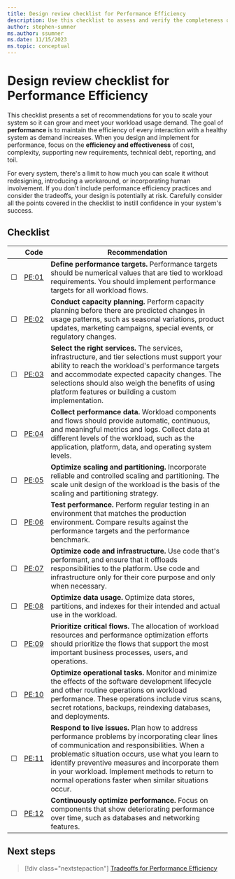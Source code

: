 ```yaml
---
title: Design review checklist for Performance Efficiency
description: Use this checklist to assess and verify the completeness of your design for performance efficiency.  
author: stephen-sumner
ms.author: ssumner
ms.date: 11/15/2023
ms.topic: conceptual
---
```


# Design review checklist for Performance Efficiency

This checklist presents a set of recommendations for you to scale your system so it can grow and meet your workload usage demand. The goal of **performance** is to maintain the efficiency of every interaction with a healthy system as demand increases. When you design and implement for performance, focus on the **efficiency and effectiveness** of cost, complexity, supporting new requirements, technical debt, reporting, and toil.

For every system, there's a limit to how much you can scale it without redesigning, introducing a workaround, or incorporating human involvement. If you don't include performance efficiency practices and consider the tradeoffs, your design is potentially at risk. Carefully consider all the points covered in the checklist to instill confidence in your system's success.

## Checklist

| &nbsp; | Code | Recommendation |
|-|-|-|
| &#9744; | [PE:01](performance-targets.md) | **Define performance targets.** Performance targets should be numerical values that are tied to workload requirements. You should implement performance targets for all workload flows. |
| &#9744; | [PE:02](capacity-planning.md) | **Conduct capacity planning.** Perform capacity planning before there are predicted changes in usage patterns, such as seasonal variations, product updates, marketing campaigns, special events, or regulatory changes. |
| &#9744; | [PE:03](select-services.md) | **Select the right services.** The services, infrastructure, and tier selections must support your ability to reach the workload's performance targets and accommodate expected capacity changes. The selections should also weigh the benefits of using platform features or building a custom implementation.||
| &#9744; | [PE:04](collect-metrics-logs.md) | **Collect performance data.** Workload components and flows should provide automatic, continuous, and meaningful metrics and logs. Collect data at different levels of the workload, such as the application, platform, data, and operating system levels. |
| &#9744; | [PE:05](scale-partition.md) | **Optimize scaling and partitioning.** Incorporate reliable and controlled scaling and partitioning. The scale unit design of the workload is the basis of the scaling and partitioning strategy. |
| &#9744; | [PE:06](performance-testing.md) | **Test performance.** Perform regular testing in an environment that matches the production environment. Compare results against the performance targets and the performance benchmark.|
| &#9744; |[PE:07](optimize-code-infrastructure.md) | **Optimize code and infrastructure.** Use code that's performant, and ensure that it offloads responsibilities to the platform. Use code and infrastructure only for their core purpose and only when necessary. |
| &#9744; | [PE:08](optimize-data-performance.md)| **Optimize data usage.** Optimize data stores, partitions, and indexes for their intended and actual use in the workload.|
| &#9744; | [PE:09](prioritize-critical-flows.md)| **Prioritize critical flows.** The allocation of workload resources and performance optimization efforts should prioritize the flows that support the most important business processes, users, and operations. |
| &#9744; | [PE:10](optimize-operational-tasks.md)| **Optimize operational tasks.** Monitor and minimize the effects of the software development lifecycle and other routine operations on workload performance. These operations include virus scans, secret rotations, backups, reindexing databases, and deployments. |
| &#9744;| [PE:11](respond-live-performance-issues.md)| **Respond to live issues.** Plan how to address performance problems by incorporating clear lines of communication and responsibilities. When a problematic situation occurs, use what you learn to identify preventive measures and incorporate them in your workload. Implement methods to return to normal operations faster when similar situations occur. |
| &#9744;| [PE:12](continuous-performance-optimize.md)| **Continuously optimize performance.** Focus on components that show deteriorating performance over time, such as databases and networking features. |

## Next steps

> [!div class="nextstepaction"]
> [Tradeoffs for Performance Efficiency](tradeoffs.md)

